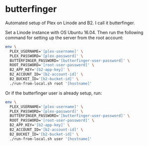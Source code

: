 # butterfinger

Automated setup of Plex on Linode and B2. I call it butterfinger.

Set a Linode instance with OS Ubuntu 16.04. Then run the following command for setting up the server from the root account:

```bash
env \
  PLEX_USERNAME='[plex-username]' \
  PLEX_PASSWORD='[plex-password]' \
  BUTTERFINGER_PASSWORD='[butterfinger-user-password]' \
  ROOT_PASSWORD='[root-user-password]' \
  B2_APP_KEY='[b2-app-key]' \
  B2_ACCOUNT_ID='[b2-account-id]' \
  B2_BUCKET_ID='[b2-bucket-id]' \
  ./run-from-local.sh root '[hostname]'
```

Or if the butterfinger user is already setup, run:

```bash
env \
  PLEX_USERNAME='[plex-username]' \
  PLEX_PASSWORD='[plex-password]' \
  BUTTERFINGER_PASSWORD='[butterfinger-user-password]' \
  ROOT_PASSWORD='[root-user-password]' \
  B2_APP_KEY='[b2-app-key]' \
  B2_ACCOUNT_ID='[b2-account-id]' \
  B2_BUCKET_ID='[b2-bucket-id]' \
  ./run-from-local.sh user '[hostname]'
```
